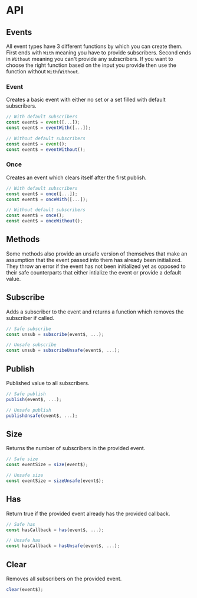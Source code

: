 # API

## Events

All event types have 3 different functions by which you can create them. First ends with `With` meaning you have to provide subscribers. Second ends in `Without` meaning you can't provide any subscribers. If you want to choose the right function based on the input you provide then use the function without `With`/`Without`.

### Event

Creates a basic event with either no set or a set filled with default subscribers.

```typescript
// With default subscribers
const event$ = event([...]);
const event$ = eventWith([...]);

// Without default subscribers
const event$ = event();
const event$ = eventWithout();
```

### Once

Creates an event which clears itself after the first publish.

```typescript
// With default subscribers
const event$ = once([...]);
const event$ = onceWith([...]);

// Without default subscribers
const event$ = once();
const event$ = onceWithout();
```

## Methods

Some methods also provide an unsafe version of themselves that make an assumption that the event passed into them has already been initialized. They throw an error if the event has not been initialized yet as opposed to their safe counterparts that either intialize the event or provide a default value. 

## Subscribe

Adds a subscriber to the event and returns a function which removes the subscriber if called.

```typescript
// Safe subscribe
const unsub = subscribe(event$, ...);

// Unsafe subscribe
const unsub = subscribeUnsafe(event$, ...);
```

## Publish

Published value to all subscribers.

```typescript
// Safe publish
publish(event$, ...);

// Unsafe publish
publishUnsafe(event$, ...);
```

## Size

Returns the number of subscribers in the provided event.

```typescript
// Safe size
const eventSize = size(event$);

// Unsafe size
const eventSize = sizeUnsafe(event$);
```

## Has

Return true if the provided event already has the provided callback.

```typescript
// Safe has
const hasCallback = has(event$, ...);

// Unsafe has
const hasCallback = hasUnsafe(event$, ...);
```

## Clear

Removes all subscribers on the provided event.

```typescript
clear(event$);
```
